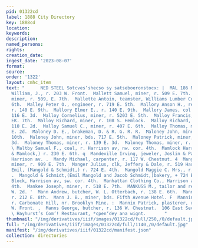 ```yaml
---
pid: 01322cd
label: 1888 City Directory
key: 1888cd
location: 
keywords: 
description: 
named_persons: 
rights: 
creation_date: 
ingest_date: '2023-08-07'
format: 
source: 
order: '1322'
layout: cmhc_item
text: "      NED STEEL Sotcves‘shecso sy satseboeronstocx: |  MAL 186 MAN  Malkin
  William, J., r. 203 W. Front.  Mallett Samuel, miner, r. 509 E. 7th.  Mallett William,
  miner, r. 509, E. 7th.  Mallette Antoin, teamster, Williams Lumber Co., r. 307 E.
  6th.  Malley Peter O., engineer, r. 719 E. 5th.  Mallory Anson H., real estate,
  r. 140 E. 9th.  Mallory Elmer E., r. 140 E. 9th.  Mallory James, col’d, lab, r.
  116 E. 3d.  Malloy Cornelius, miner, r. 5203 E. 5th.  Malloy Francis, lab, r. 803
  EK. 7th.  Malloy Richard, miner, r. 108 S. Hemlock.  Malloy Richard, waiter, r.
  110 E. 2d.  Malloy Samuel C., miner, r. 407 E. 6th.  Malloy Thomas, miner, r. 517
  E. 2d.  Maloney D. E., brakeman, D. & R. G. R. R.  Maloney John, miner, r. 506 E.
  10th.  Maloney John, miner, bds. 717 E. 5th.  Maloney Patrick, miner, r. 222 E.
  3d.  Maloney Thomas, miner, r. 139 E. 3d.  Maloney Thomas, miner, r. 703 E. 9th.
  \ Maltby Samuel F., coal, r. Harrison av, nw. cor. 4th.  Mamlock Harry, (Peeler
  & Mamlock,) r. 230 E. 6th. q  Mandeville Irving, jeweler, Joslin & Park, r. 309
  Harrison av. .  Mandy Michael, carpenter, r. 117 W. Chestnut. 4  Mangan John J.,
  miner, r. 909 E. 7th.  Manger Julius, clk, Jeffery & Dale, r. 519 Harrison av.  Mangold
  Emil, (Mangold & Schmidt,) r. 724 E. 4th.  Mangold Maggie C. Mrs., r. 225 KB. 3d.
  .  Mangold & Schmidt,(Emil Mangold and Jacob Schmidt,)bakery, + 724 E. 4th.  Manhattan
  Block, Harrison av, sw. cor. 4th.  Manhattan Clothing Co., Harrison av, sw. cor.
  4th.  Mankee Joseph, miner, r. 518 E. 7th.  MANKUSS M., tailor and repairer, 107
  W. 2d. '  Mann Andrew, butcher, W. L. Otterbach, r. 138 E. 6th.  Mann Charity Mrs.,
  r. 212 E. 8th.  Mann J. B., miner, bds. Fifth Avenue Hotel. F  Manning Cassie Mrs.,
  r. Carbonate Hill, nr. Brooklyn Mine. :  Mannix Patrick, plasterer, r. rear 229
  W. Front. ,  Manns George, butcher, r. 136 W. Chestnut.  106 East Second Street.
  \ Hayhurst’s Com’! Restaurant, *cpen‘dey ana wignt.       "
thumbnail: "/img/derivatives/iiif/images/01322cd/full/250,/0/default.jpg"
full: "/img/derivatives/iiif/images/01322cd/full/1140,/0/default.jpg"
manifest: "/img/derivatives/iiif/01322cd/manifest.json"
collection: directories
---
```

